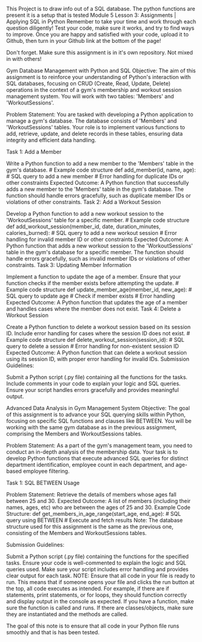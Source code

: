 This Project is to draw info out of a SQL database. The python functions are present it is a setup that is tested Module 5 Lesson 3: Assignments | Applying SQL in Python Remember to take your time and work through each question diligently! Test your code, make sure it works, and try to find ways to improve. Once you are happy and satisfied with your code, upload it to Github, then turn in your Github link at the bottom of the page!

Don't forget. Make sure this assignment is in it's own repository. Not mixed in with others!

Gym Database Management with Python and SQL
Objective: The aim of this assignment is to reinforce your understanding of Python's interaction with SQL databases, focusing on CRUD (Create, Read, Update, Delete) operations in the context of a gym's membership and workout session management system. You will work with two tables: 'Members' and 'WorkoutSessions'.

Problem Statement: You are tasked with developing a Python application to manage a gym's database. The database consists of 'Members' and 'WorkoutSessions' tables. Your role is to implement various functions to add, retrieve, update, and delete records in these tables, ensuring data integrity and efficient data handling.

Task 1: Add a Member

Write a Python function to add a new member to the 'Members' table in the gym's database. # Example code structure def add_member(id, name, age): # SQL query to add a new member # Error handling for duplicate IDs or other constraints Expected Outcome: A Python function that successfully adds a new member to the 'Members' table in the gym's database. The function should handle errors gracefully, such as duplicate member IDs or violations of other constraints. Task 2: Add a Workout Session

Develop a Python function to add a new workout session to the 'WorkoutSessions' table for a specific member. # Example code structure def add_workout_session(member_id, date, duration_minutes, calories_burned): # SQL query to add a new workout session # Error handling for invalid member ID or other constraints Expected Outcome: A Python function that adds a new workout session to the 'WorkoutSessions' table in the gym's database for a specific member. The function should handle errors gracefully, such as invalid member IDs or violations of other constraints. Task 3: Updating Member Information

Implement a function to update the age of a member. Ensure that your function checks if the member exists before attempting the update. # Example code structure def update_member_age(member_id, new_age): # SQL query to update age # Check if member exists # Error handling Expected Outcome: A Python function that updates the age of a member and handles cases where the member does not exist. Task 4: Delete a Workout Session

Create a Python function to delete a workout session based on its session ID. Include error handling for cases where the session ID does not exist. # Example code structure def delete_workout_session(session_id): # SQL query to delete a session # Error handling for non-existent session ID Expected Outcome: A Python function that can delete a workout session using its session ID, with proper error handling for invalid IDs. Submission Guidelines:

Submit a Python script (.py file) containing all the functions for the tasks. Include comments in your code to explain your logic and SQL queries. Ensure your script handles errors gracefully and provides meaningful output.

Advanced Data Analysis in Gym Management System
Objective: The goal of this assignment is to advance your SQL querying skills within Python, focusing on specific SQL functions and clauses like BETWEEN. You will be working with the same gym database as in the previous assignment, comprising the Members and WorkoutSessions tables.

Problem Statement: As a part of the gym's management team, you need to conduct an in-depth analysis of the membership data. Your task is to develop Python functions that execute advanced SQL queries for distinct department identification, employee count in each department, and age-based employee filtering.

Task 1: SQL BETWEEN Usage

Problem Statement: Retrieve the details of members whose ages fall between 25 and 30. Expected Outcome: A list of members (including their names, ages, etc) who are between the ages of 25 and 30. Example Code Structure: def get_members_in_age_range(start_age, end_age): # SQL query using BETWEEN # Execute and fetch results Note: The database structure used for this assignment is the same as the previous one, consisting of the Members and WorkoutSessions tables.

Submission Guidelines:

Submit a Python script (.py file) containing the functions for the specified tasks. Ensure your code is well-commented to explain the logic and SQL queries used. Make sure your script includes error handling and provides clear output for each task. NOTE: Ensure that all code in your file is ready to run. This means that if someone opens your file and clicks the run button at the top, all code executes as intended. For example, if there are if statements, print statements, or for loops, they should function correctly and display output in the console as expected. If you have a function, make sure the function is called and runs. If there are classes/objects, make sure they are instantiated and the methods are called.

The goal of this note is to ensure that all code in your Python file runs smoothly and that is has been tested.
